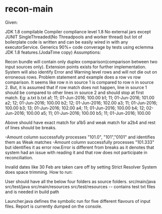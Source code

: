 # recon-main

Given:

JDK 1.8 compilable
Compiler compliance level 1.8
No external jars except JUNIT
SingleThreaded(No Threadpools and worker thread) but lot of boilerplate code is written and can be easily wired in with any executorService.
Generics
90%+ code converage by tests using eclemma
JDK 1.8 features.(JodaTime copy)
Assumptions:

Recon bundle will contain only duplex comparison(comparison between two input sources only). Extension points exists for further implementation.
System will also identify Error and Warning level rows and will not die out on erroneous rows.
Problem statement and example does a row vs row comparison. It seems like row n in source 1 is compared to row n in source 2. But, it is assumed that if row match does not happen, line in source 1 should be compared to other lines in source 2 and should stop at first match.
Eg: a.txt b.txt a1; 11; 01-Jun-2016; 100.00 b1; 11; 01-Jun-2016; 101.00 a2; 12; 01-Jun-2016; 100.00 b2; 12; 01-Jun-2016; 102.00 a3; 11; 01-Jun-2016; 100.00 b3; 13; 01-Jun-2016; 102.00 a4; 11; 01-Jun-2016; 100.00 b4; 12; 02-Jun-2016; 100.00 a5; 11; 01-Jun-2016; 100.00 b5; 11; 01-Jun-2016; 100.00

Above should have exact match for a1b5 and weak match for a2b4 and rest of lines should be breaks.

-Amount column successfully processes "101.0", "101","0101" and identifies them as Weak matches -Amount column successfully processes "101.333" but identifies it as error row.Error is different from breaks as it denotes that system had an issue with reading it and that row does not participate in reconciliation.

Invalid dates like 30 Feb are taken care off by setting Strict Resolver
System does space trimming.
How to run:

User should have all the below four folders as source folders. src/main/java src/test/java src/main/resources src/test/resources -- contains test txt files and is needed in build path

Launcher.java defines the symbolic run for five different flavours of input files. Report is currently dumped on the console.
